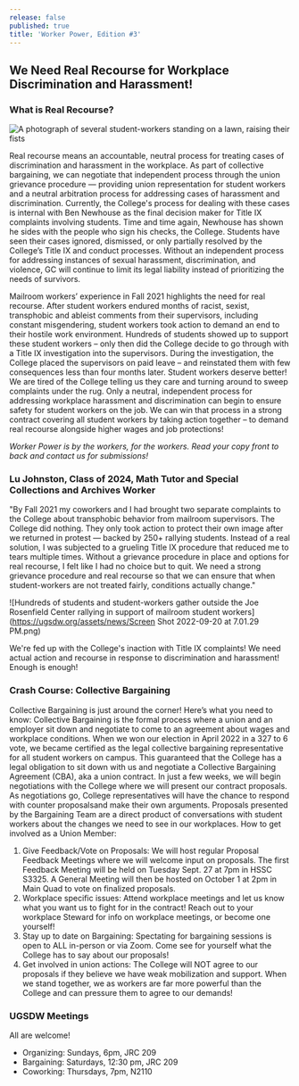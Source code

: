 ```yaml
---
release: false
published: true
title: 'Worker Power, Edition #3'
---
```

## We Need Real Recourse for Workplace Discrimination and Harassment!

### What is Real Recourse?

![A photograph of several student-workers standing on a lawn, raising their fists](https://ugsdw.org/assets/news/IMG_5722.JPG)

Real recourse means an accountable, neutral process for treating cases of discrimination and harassment in the workplace. As part of collective bargaining, we can negotiate that independent process through the union grievance procedure — providing union representation for student workers and a neutral arbitration process for addressing cases of harassment and discrimination. Currently, the College's process for dealing with these cases is internal with Ben Newhouse as the final decision maker for Title IX complaints involving students. Time and time again, Newhouse has shown he sides with the people who sign his checks, the College. Students have seen their cases ignored, dismissed, or only partially resolved by the College’s Title IX and conduct processes. Without an independent process for addressing instances of sexual harassment, discrimination, and violence, GC will continue to limit its legal liability instead of prioritizing the needs of survivors.

Mailroom workers’ experience in Fall 2021 highlights the need for real recourse. After student workers endured months of racist, sexist, transphobic and ableist comments from their supervisors, including constant misgendering, student workers took action to demand an end to their hostile work environment. Hundreds of students showed up to support these student workers – only then did the College decide to go through with a Title IX investigation into the supervisors. During the investigation, the College placed the supervisors on paid leave – and reinstated them with few consequences less than four months later. Student workers deserve better! We are tired of the College telling us they care and turning around to sweep complaints under the rug. Only a neutral, independent process for addressing workplace harassment and discrimination can begin to ensure safety for student workers on the job. We can win that process in a strong contract covering all student workers by taking action together – to demand real recourse alongside higher wages and job protections!

*Worker Power is by the workers, for the workers. Read your copy front to back and contact us for submissions!*

### Lu Johnston, Class of 2024, Math Tutor and Special Collections and Archives Worker

"By Fall 2021 my coworkers and I had brought two separate complaints to the College about
transphobic behavior from mailroom supervisors. The College did nothing. They only took action to protect
their own image after we returned in protest — backed by 250+ rallying students. Instead of a real solution, I was subjected to a grueling Title IX procedure that reduced me to tears multiple times. Without a grievance procedure in place and options for real recourse, I felt like I had no choice but to quit. We need a strong grievance procedure and real recourse so that we can ensure that when student-workers are not treated fairly, conditions actually change."

![Hundreds of students and student-workers gather outside the Joe Rosenfield Center rallying in support of mailroom student workers](https://ugsdw.org/assets/news/Screen Shot 2022-09-20 at 7.01.29 PM.png)


We're fed up with the College's inaction with Title IX complaints! We need actual action and recourse in response to discrimination and harassment! Enough is enough!

### Crash Course: Collective Bargaining
Collective Bargaining is just around the corner! Here’s what you need to know:
Collective Bargaining is the formal process where a union and an employer sit down and negotiate to come to an agreement about wages and workplace conditions. When we won our election in April 2022 in a 327 to 6 vote, we became certified as the legal collective bargaining representative for all student workers on campus. This guaranteed that the College has a legal obligation to sit down with us and negotiate a Collective Bargaining Agreement (CBA), aka a union contract.
In just a few weeks, we will begin negotiations with the College where we will present our contract proposals. As negotiations go, College representatives will have the chance to respond with counter proposalsand make their own arguments. Proposals presented by the Bargaining Team are a direct product of conversations with student workers about the changes we need to see in our workplaces. 
How to get involved as a Union Member:
1)  Give Feedback/Vote on Proposals: We will host regular Proposal Feedback Meetings where we will welcome input on proposals. The first Feedback Meeting will be held on Tuesday Sept. 27 at 7pm in HSSC S3325. A General Meeting will then be hosted on October 1 at 2pm in Main Quad to vote on finalized proposals. 
2)  Workplace specific issues: Attend workplace meetings and let us know what you want us to fight for in the contract! Reach out to your workplace Steward for info on workplace meetings, or become one yourself!
3)  Stay up to date on Bargaining: Spectating for bargaining sessions is open to ALL in-person or via Zoom. Come see for yourself what the College has to say about our proposals! 
4)  Get involved in union actions: The College will NOT agree to our proposals if they believe we have weak mobilization and support. When we stand together, we as workers are far more powerful than the College and can pressure them to agree to our demands!

### UGSDW Meetings
All are welcome!
- Organizing: Sundays, 6pm, JRC 209
- Bargaining: Saturdays, 12:30 pm, JRC 209
- Coworking: Thursdays, 7pm, N2110
